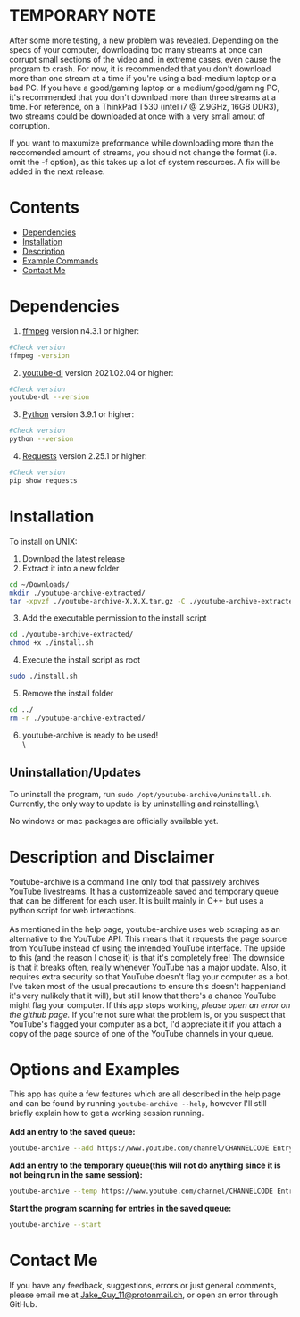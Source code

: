 # TEMPORARY NOTE
After some more testing, a new problem was revealed. Depending on the specs of your computer, downloading too many streams at once can corrupt small sections of the video and, in extreme cases, even cause the program to crash.
For now, it is recommended that you don't download more than one stream at a time if you're using a bad-medium laptop or a bad PC. If you have a good/gaming laptop or a medium/good/gaming PC, it's recommended that you don't download more than three streams at a time.
For reference, on a ThinkPad T530 (intel i7 @ 2.9GHz, 16GB DDR3), two streams could be downloaded at once with a very small amout of corruption.

If you want to maxumize preformance while downloading more than the reccomended amount of streams, you should not change the format (i.e. omit the -f option), as this takes up a lot of system resources. A fix will be added in the next release.

# Contents
- [Dependencies](#Dependencies)
- [Installation](#Installation)
- [Description](#Description-and-Disclaimer)
- [Example Commands](#Options-and-Examples)
- [Contact Me](#Contact-Me)

# Dependencies
1. [ffmpeg](https://ffmpeg.org/ffmpeg.html) version n4.3.1 or higher:
```bash
#Check version
ffmpeg -version
```

2. [youtube-dl](https://github.com/ytdl-org/youtube-dl) version 2021.02.04 or higher:
```bash
#Check version
youtube-dl --version
```

3. [Python](https://www.python.org/) version 3.9.1 or higher:
```bash
#Check version
python --version
```

4. [Requests](https://requests.readthedocs.io/en/master/) version 2.25.1 or higher:
```bash
#Check version
pip show requests
```

# Installation
To install on UNIX:
1. Download the latest release
2. Extract it into a new folder
```bash
cd ~/Downloads/
mkdir ./youtube-archive-extracted/
tar -xpvzf ./youtube-archive-X.X.X.tar.gz -C ./youtube-archive-extracted/
```

3. Add the executable permission to the install script
```bash
cd ./youtube-archive-extracted/
chmod +x ./install.sh
```

4. Execute the install script as root
```bash
sudo ./install.sh
```

5. Remove the install folder
```bash
cd ../
rm -r ./youtube-archive-extracted/
```

6. youtube-archive is ready to be used!\
\
## Uninstallation/Updates
To uninstall the program, run `sudo /opt/youtube-archive/uninstall.sh`. Currently, the only way to update is by uninstalling and reinstalling.\

No windows or mac packages are officially available yet.

# Description and Disclaimer
Youtube-archive is a command line only tool that passively archives YouTube livestreams. It has a customizeable saved and temporary queue that can be different for each user. It is built mainly in C++ but uses a python script for web interactions.\
\
As mentioned in the help page, youtube-archive uses web scraping as an alternative to the YouTube API. This means that it requests the page source from YouTube instead of using the intended YouTube interface. The upside to this (and the reason I chose it) is that it's completely free! The downside is that it breaks often, really whenever YouTube has a major update. Also, it requires extra security so that YouTube doesn't flag your computer as a bot. I've taken most of the usual precautions to ensure this doesn't happen(and it's very nulikely that it will), but still know that there's a chance YouTube might flag your computer. If this app stops working, *please open an error on the github page.* If you're not sure what the problem is, or you suspect that YouTube's flagged your computer as a bot, I'd appreciate it if you attach a copy of the page source of one of the YouTube channels in your queue.

# Options and Examples
This app has quite a few features which are all described in the help page and can be found by running `youtube-archive --help`, however I'll still briefly explain how to get a working session running.\
\
**Add an entry to the saved queue:**
```bash
youtube-archive --add https://www.youtube.com/channel/CHANNELCODE EntryNickname
```

**Add an entry to the temporary queue(this will not do anything since it is not being run in the same session):**
```bash
youtube-archive --temp https://www.youtube.com/channel/CHANNELCODE EntryNickname
```

**Start the program scanning for entries in the saved queue:**
```bash
youtube-archive --start
```

# Contact Me
If you have any feedback, suggestions, errors or just general comments, please email me at Jake_Guy_11@protonmail.ch, or open an error through GitHub.
